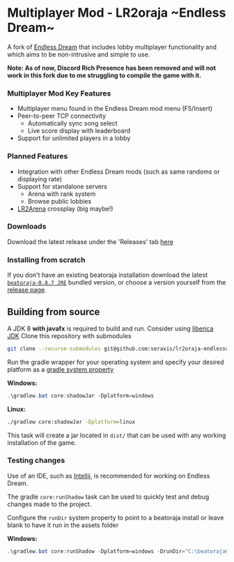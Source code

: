 # Multiplayer Mod - LR2oraja \~Endless Dream\~
A fork of [Endless Dream](https://github.com/seraxis/lr2oraja-endlessdream) that includes lobby multiplayer functionality and which aims to be non-intrusive and simple to use.

**Note: As of now, Discord Rich Presence has been removed and will not work in this fork due to me struggling to compile the game with it.**

### Multiplayer Mod Key Features
* Multiplayer menu found in the Endless Dream mod menu (F5/Insert)
* Peer-to-peer TCP connectivity
  * Automatically sync song select
  * Live score display with leaderboard
* Support for unlimited players in a lobby

### Planned Features
* Integration with other Endless Dream mods (such as same randoms or displaying rate)
* Support for standalone servers
    * Arena with rank system
    * Browse public lobbies
* [LR2Arena](https://github.com/SayakaIsBaka/LR2Arena) crossplay (big maybe!)

### Downloads
Download the latest release under the 'Releases' tab [here](https://github.com/TylerKeonine/lr2oraja-endlessdream/releases)

### Installing from scratch
If you don't have an existing beatoraja installation download the latest [`beatoraja-0.8.7 JRE`](https://mocha-repository.info/download/beatoraja0.8.7-jre-win64.zip) bundled version, or choose a version yourself from the [release page](https://mocha-repository.info/download.php).

## Building from source
A JDK 8 **with javafx** is required to build and run. Consider using [liberica JDK](https://bell-sw.com/pages/downloads/#jdk-8-lts)
Clone this repository with submodules
```sh
git clone --recurse-submodules git@github.com:seraxis/lr2oraja-endlessdream.git
```
Run the gradle wrapper for your operating system and specify your desired platform as a [gradle system property](https://docs.gradle.org/current/userguide/build_environment.html#sec:gradle_system_properties)

**Windows:**
```powershell
.\gradlew.bat core:shadowJar -Dplatform=windows
```
**Linux:**
```sh
./gradlew core:shadowJar -Dplatform=linux
```

This task will create a jar located in `dist/` that can be used with any working installation of the game.
### Testing changes
Use of an IDE, such as [Intellij](https://www.jetbrains.com/idea/download/other.html), is recommended for working on Endless Dream.

The gradle `core:runShadow` task can be used to quickly test and debug changes made to the project.

Configure the `runDir` system property to point to a beatoraja install or leave blank to have it run in the assets folder

**Windows:**
```powershell
.\gradlew.bat core:runShadow -Dplatform=windows -DrunDir="C:\beatoraja0.8.7"
```
